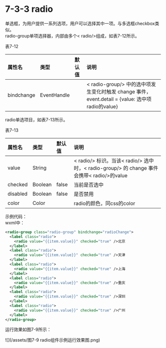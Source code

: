 # 7-3-3 radio

单选框，为用户提供一系列选项，用户可以选择其中一项。与多选框checkbox类似。  
radio-group单项选择器，内部由多个&lt; radio/&gt;组成，如表7-12所示。

表7-12

| 属性名 | 类型 | 默认值 | 说明 |
| :--- | :--- | :--- | :--- |
| bindchange | EventHandle |  | &lt; radio-group/&gt; 中的选中项发生变化时触发 change 事件，event.detail = {value: 选中项radio的value} |

radio单选项目，如表7-13所示。

表7-13

| 属性名 | 类型 | 默认值 | 说明 |
| :--- | :--- | :--- | :--- |
| value | String |  | &lt; radio/&gt; 标识。当该&lt; radio/&gt; 选中时，&lt; radio-group/&gt; 的 change 事件会携带&lt; radio/&gt;的value |
| checked | Boolean | false | 当前是否选中 |
| disabled | Boolean | false | 是否禁用 |
| color | Color |  | radio的颜色，同css的color |

示例代码：  
wxml中：
```xml
<radio-group class="radio-group" bindchange="radioChange">
  <label class="radio">
    <radio value="{{item.value}}" checked="true" />北京
  </label>
  <label class="radio">
    <radio value="{{item.value}}" checked="true" />天津
  </label>
  <label class="radio">
    <radio value="{{item.value}}" checked="true" />上海
  </label>
  <label class="radio">
    <radio value="{{item.value}}" checked="true" />重庆
  </label>
  <label class="radio">
    <radio value="{{item.value}}" checked="true" />深圳
  </label>
  <label class="radio">
    <radio value="{{item.value}}" checked="true" />广州
  </label>
</radio-group>
```
运行效果如图7-9所示：

![](/assets/图7-9 radio组件示例运行效果图.png)



